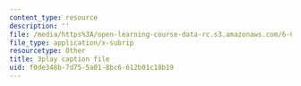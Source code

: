 ```yaml
---
content_type: resource
description: ''
file: /media/https%3A/open-learning-course-data-rc.s3.amazonaws.com/6-004-computation-structures-spring-2017/f0de348b7d755a018bc6612b01c18b19_-bWtembpQjU.vtt
file_type: application/x-subrip
resourcetype: Other
title: 3play caption file
uid: f0de348b-7d75-5a01-8bc6-612b01c18b19
---
```

